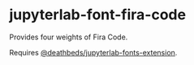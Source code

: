 # jupyterlab-font-fira-code

Provides four weights of Fira Code.

Requires [@deathbeds/jupyterlab-fonts-extension](../jupyterlab-fonts-extension/).
